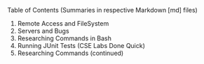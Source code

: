 Table of Contents (Summaries in respective Markdown [md] files)
1. Remote Access and FileSystem
2. Servers and Bugs
3. Researching Commands in Bash
4. Running JUnit Tests (CSE Labs Done Quick)
5. Researching Commands (continued)
